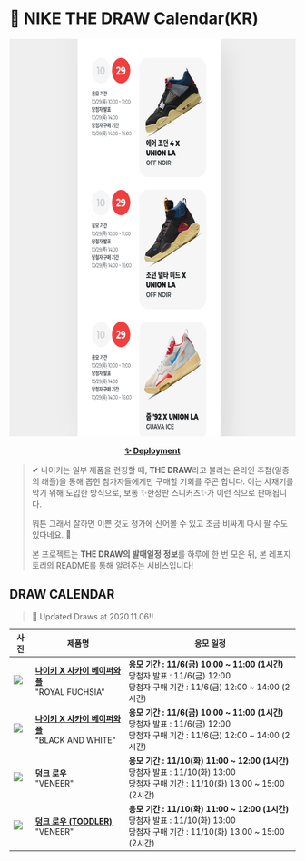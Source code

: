 # 👟 NIKE THE DRAW Calendar(KR)

<div align="center">
  <a href="https://junhoyeo.github.io/NIKE-THE-DRAW-Calendar/">
    <img src="./docs/images/preview.png" alt="Preview image of deployed application" height="700px" width="700px" />
  </a>
</div>

<p align="center">
  <a href="https://junhoyeo.github.io/NIKE-THE-DRAW-Calendar/">
    <strong>✨ Deployment</strong>
  </a>
</p>

> ✔ 나이키는 일부 제품을 런칭할 때, **THE DRAW**라고 불리는 온라인 추첨(일종의 래플)을 통해 뽑힌 참가자들에게만 구매할 기회를 주곤 합니다. 이는 사재기를 막기 위해 도입한 방식으로, 보통 ✨한정판 스니커즈✨가 이런 식으로 판매됩니다.
>
> 뭐튼 그래서 잘하면 이쁜 것도 정가에 신어볼 수 있고 조금 비싸게 다시 팔 수도 있다네요. 🤭
>
> 본 프로젝트는 **THE DRAW의 발매일정 정보**를 하루에 한 번 모은 뒤, 본 레포지토리의 README를 통해 알려주는 서비스입니다!

## DRAW CALENDAR

<!-- DRAW CALENDAR: START -->

> 👟 Updated Draws at 2020.11.06‼️

| 사진 | 제품명 | 응모 일정 |
| --- | ---- | ------- |
| <img src="https://static-breeze.nike.co.kr/kr/ko_kr/cmsstatic/product/CV1363-100/5cabdd37-5f9a-4b8a-a5af-e32995c7309d_primary.jpg?snkrBrowse" width="256" /> | <a href="https://www.nike.com/kr/launch/t/men/fw/nike-sportswear/CV1363-100/ctvl87/nike-vaporwaffle-sacai"><strong>나이키 X 사카이 베이퍼와플</strong><br /></a> "ROYAL FUCHSIA" | <strong>응모 기간 : 11/6(금) 10:00 ~ 11:00 (1시간)</strong><br />당첨자 발표 : 11/6(금) 12:00<br />당첨자 구매 기간 : 11/6(금) 12:00 ~ 14:00 (2시간) |
| <img src="https://static-breeze.nike.co.kr/kr/ko_kr/cmsstatic/product/CV1363-001/a5765008-91ec-4b30-8cf0-033dcd18f7b9_primary.jpg?snkrBrowse" width="256" /> | <a href="https://www.nike.com/kr/launch/t/men/fw/nike-sportswear/CV1363-001/scnp24/nike-vaporwaffle-sacai"><strong>나이키 X 사카이 베이퍼와플</strong><br /></a> "BLACK AND WHITE" | <strong>응모 기간 : 11/6(금) 10:00 ~ 11:00 (1시간)</strong><br />당첨자 발표 : 11/6(금) 12:00<br />당첨자 구매 기간 : 11/6(금) 12:00 ~ 14:00 (2시간) |
| <img src="https://static-breeze.nike.co.kr/kr/ko_kr/cmsstatic/product/DA1469-200/7f4a13fe-5c20-40fa-b45d-4a6d9046a9a5_primary.jpg?snkrBrowse" width="256" /> | <a href="https://www.nike.com/kr/launch/t/men/fw/nike-sportswear/DA1469-200/fkpv84/nike-dunk-low-sp"><strong>덩크 로우</strong><br /></a> "VENEER" | <strong>응모 기간 : 11/10(화) 11:00 ~ 12:00 (1시간)</strong><br />당첨자 발표 : 11/10(화) 13:00<br />당첨자 구매 기간 : 11/10(화) 13:00 ~ 15:00 (2시간) |
| <img src="https://static-breeze.nike.co.kr/kr/ko_kr/cmsstatic/product/DC8315-200/72d1112d-f6ff-41ca-abc6-347d7339962b_primary.jpg?snkrBrowse" width="256" /> | <a href="https://www.nike.com/kr/launch/t/baby/fw/young-athletes/DC8315-200/vcoc63/nike-dunk-low-sp-td"><strong>덩크 로우 (TODDLER)</strong><br /></a> "VENEER" | <strong>응모 기간 : 11/10(화) 11:00 ~ 12:00 (1시간)</strong><br />당첨자 발표 : 11/10(화) 13:00<br />당첨자 구매 기간 : 11/10(화) 13:00 ~ 15:00 (2시간) |

<!-- DRAW CALENDAR: END -->
